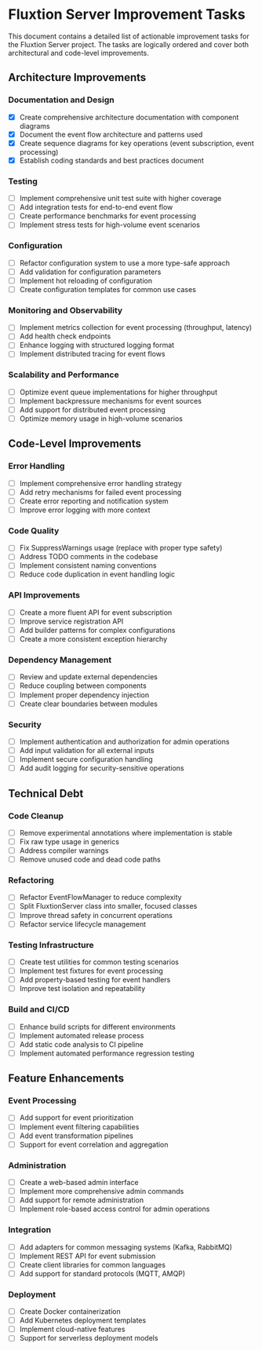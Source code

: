 # Fluxtion Server Improvement Tasks

This document contains a detailed list of actionable improvement tasks for the Fluxtion Server project. The tasks are logically ordered and cover both architectural and code-level improvements.

## Architecture Improvements

### Documentation and Design
- [x] Create comprehensive architecture documentation with component diagrams
- [x] Document the event flow architecture and patterns used
- [x] Create sequence diagrams for key operations (event subscription, event processing)
- [x] Establish coding standards and best practices document

### Testing
- [ ] Implement comprehensive unit test suite with higher coverage
- [ ] Add integration tests for end-to-end event flow
- [ ] Create performance benchmarks for event processing
- [ ] Implement stress tests for high-volume event scenarios

### Configuration
- [ ] Refactor configuration system to use a more type-safe approach
- [ ] Add validation for configuration parameters
- [ ] Implement hot reloading of configuration
- [ ] Create configuration templates for common use cases

### Monitoring and Observability
- [ ] Implement metrics collection for event processing (throughput, latency)
- [ ] Add health check endpoints
- [ ] Enhance logging with structured logging format
- [ ] Implement distributed tracing for event flows

### Scalability and Performance
- [ ] Optimize event queue implementations for higher throughput
- [ ] Implement backpressure mechanisms for event sources
- [ ] Add support for distributed event processing
- [ ] Optimize memory usage in high-volume scenarios

## Code-Level Improvements

### Error Handling
- [ ] Implement comprehensive error handling strategy
- [ ] Add retry mechanisms for failed event processing
- [ ] Create error reporting and notification system
- [ ] Improve error logging with more context

### Code Quality
- [ ] Fix SuppressWarnings usage (replace with proper type safety)
- [ ] Address TODO comments in the codebase
- [ ] Implement consistent naming conventions
- [ ] Reduce code duplication in event handling logic

### API Improvements
- [ ] Create a more fluent API for event subscription
- [ ] Improve service registration API
- [ ] Add builder patterns for complex configurations
- [ ] Create a more consistent exception hierarchy

### Dependency Management
- [ ] Review and update external dependencies
- [ ] Reduce coupling between components
- [ ] Implement proper dependency injection
- [ ] Create clear boundaries between modules

### Security
- [ ] Implement authentication and authorization for admin operations
- [ ] Add input validation for all external inputs
- [ ] Implement secure configuration handling
- [ ] Add audit logging for security-sensitive operations

## Technical Debt

### Code Cleanup
- [ ] Remove experimental annotations where implementation is stable
- [ ] Fix raw type usage in generics
- [ ] Address compiler warnings
- [ ] Remove unused code and dead code paths

### Refactoring
- [ ] Refactor EventFlowManager to reduce complexity
- [ ] Split FluxtionServer class into smaller, focused classes
- [ ] Improve thread safety in concurrent operations
- [ ] Refactor service lifecycle management

### Testing Infrastructure
- [ ] Create test utilities for common testing scenarios
- [ ] Implement test fixtures for event processing
- [ ] Add property-based testing for event handlers
- [ ] Improve test isolation and repeatability

### Build and CI/CD
- [ ] Enhance build scripts for different environments
- [ ] Implement automated release process
- [ ] Add static code analysis to CI pipeline
- [ ] Implement automated performance regression testing

## Feature Enhancements

### Event Processing
- [ ] Add support for event prioritization
- [ ] Implement event filtering capabilities
- [ ] Add event transformation pipelines
- [ ] Support for event correlation and aggregation

### Administration
- [ ] Create a web-based admin interface
- [ ] Implement more comprehensive admin commands
- [ ] Add support for remote administration
- [ ] Implement role-based access control for admin operations

### Integration
- [ ] Add adapters for common messaging systems (Kafka, RabbitMQ)
- [ ] Implement REST API for event submission
- [ ] Create client libraries for common languages
- [ ] Add support for standard protocols (MQTT, AMQP)

### Deployment
- [ ] Create Docker containerization
- [ ] Add Kubernetes deployment templates
- [ ] Implement cloud-native features
- [ ] Support for serverless deployment models
